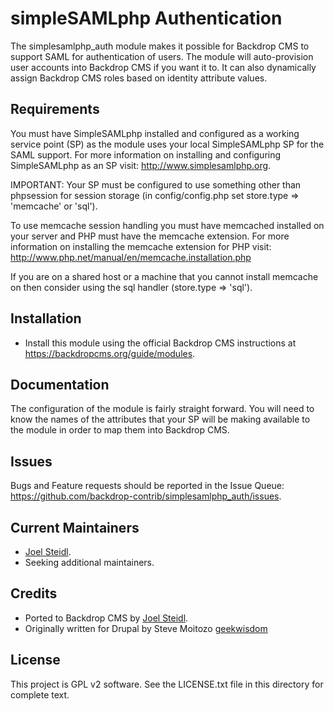 simpleSAMLphp Authentication
======================

The simplesamlphp_auth module makes it possible for Backdrop CMS to support SAML
for authentication of users. The module will auto-provision user accounts into
Backdrop CMS if you want it to. It can also dynamically assign Backdrop CMS
roles based on identity attribute values.


Requirements
------------

You must have SimpleSAMLphp installed and configured as a working service
point (SP) as the module uses your local SimpleSAMLphp SP for the SAML
support. For more information on installing and configuring SimpleSAMLphp as
an SP visit: http://www.simplesamlphp.org.

IMPORTANT: Your SP must be configured to use something other than phpsession
for session storage (in config/config.php set store.type => 'memcache'
or 'sql').

To use memcache session handling you must have memcached installed on your
server and PHP must have the memcache extension. For more information on
installing the memcache extension for PHP visit:
http://www.php.net/manual/en/memcache.installation.php

If you are on a shared host or a machine that you cannot install memcache on
then consider using the sql handler (store.type => 'sql').

Installation
------------

- Install this module using the official Backdrop CMS instructions at
  https://backdropcms.org/guide/modules.


Documentation
-------------

The configuration of the module is fairly straight forward. You will need to
know the names of the attributes that your SP will be making available to the
module in order to map them into Backdrop CMS.


Issues
------

Bugs and Feature requests should be reported in the Issue Queue:
https://github.com/backdrop-contrib/simplesamlphp_auth/issues.


Current Maintainers
-------------------

- [Joel Steidl](https://github.com/joelsteidl).
- Seeking additional maintainers.

Credits
-------

- Ported to Backdrop CMS by [Joel Steidl](https://github.com/joelsteidl).
- Originally written for Drupal by
  Steve Moitozo [geekwisdom](http://drupal.org/user/1662)

License
-------

This project is GPL v2 software.
See the LICENSE.txt file in this directory for complete text.

